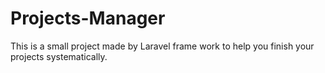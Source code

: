 # Projects-Manager
This is a small project made by Laravel frame work to help you finish your projects systematically. 
